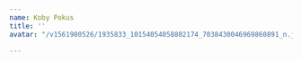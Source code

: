 ```yaml
---
name: Koby Pokus
title: ''
avatar: "/v1561980526/1935833_10154054058802174_7038430046969860891_n.jpg"

---
```

